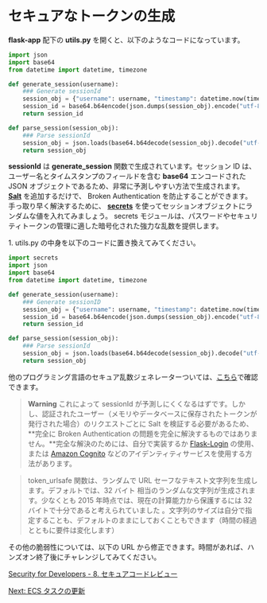 # セキュアなトークンの生成

**flask-app** 配下の **utils.py** を開くと、以下のようなコードになっています。

```python
import json
import base64
from datetime import datetime, timezone

def generate_session(username):
    ### Generate sessionId
    session_obj = {"username": username, "timestamp": datetime.now(timezone.utc).isoformat()}
    session_id = base64.b64encode(json.dumps(session_obj).encode("utf-8"))
    return session_id

def parse_session(session_obj):
    ### Parse sessionId
    session_obj = json.loads(base64.b64decode(session_obj).decode("utf-8"))
    return session_obj
```

**sessionId** は **generate_session** 関数で生成されています。セッション ID は、ユーザー名とタイムスタンプのフィールドを含む **base64** エンコードされた JSON オブジェクトであるため、非常に予測しやすい方法で生成されます。 **[Salt](https://en.wikipedia.org/wiki/Salt_(cryptography))** を追加するだけで、 Broken Authentication を防止することができます。手っ取り早く解決するために、 **[secrets](https://docs.python.org/3/library/secrets.html#module-secrets)** を使ってセッションオブジェクトにランダムな値を入れてみましょう。 secrets モジュールは、パスワードやセキュリティトークンの管理に適した暗号化された強力な乱数を提供します。

1\. utils.py の中身を以下のコードに置き換えてみてください。

```python
import secrets
import json
import base64
from datetime import datetime, timezone

def generate_session(username):
    ### Generate sessionID
    session_obj = {"username": username, "timestamp": datetime.now(timezone.utc).isoformat(), "salt": secrets.token_urlsafe()}
    session_id = base64.b64encode(json.dumps(session_obj).encode("utf-8"))
    return session_id

def parse_session(session_obj):
    ### Parse sessionId
    session_obj = json.loads(base64.b64decode(session_obj).decode("utf-8"))
    return session_obj
```

他のプログラミング言語のセキュア乱数ジェネレーターついては、[こちら](https://cheatsheetseries.owasp.org/cheatsheets/Cryptographic_Storage_Cheat_Sheet.html#secure-random-number-generation)で確認できます。

> **Warning**
> これによって sessionId が予測しにくくなるはずです。しかし、認証されたユーザー（メモリやデータベースに保存されたトークンが発行された場合）のリクエストごとに Salt を検証する必要があるため、**完全に Broken Authentication の問題を完全に解決するものではありません。**完全な解決のためには、自分で実装するか [Flask-Login](https://flask-login.readthedocs.io/en/latest/) の使用、または [Amazon Cognito](https://aws.amazon.com/cognito/) などのアイデンティティサービスを使用する方法があります。

> token_urlsafe 関数は、ランダムで URL セーフなテキスト文字列を生成します。デフォルトでは、32 バイト 相当のランダムな文字列が生成されます。少なくとも 2015 年時点では、現在の計算能力から保護するには 32バイトで十分であると考えられていました 。文字列のサイズは自分で指定することも、デフォルトのままにしておくこともできます（時間の経過とともに要件は変化します）

その他の脆弱性については、以下の URL から修正できます。時間があれば、ハンズオン終了後にチャレンジしてみてください。

[Security for Developers - 8. セキュアコードレビュー](https://catalog.workshops.aws/sec4devs/ja-JP/module8/enable-csrf-protection)

[Next: ECS タスクの更新](update-ecs-task.md)